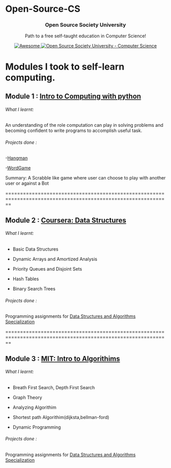 # Open-Source-CS
<h3 align="center">Open Source Society University</h3>
<p align="center">
  Path to a free self-taught education in Computer Science!
</p>
<p align="center">
  <a href="https://github.com/sindresorhus/awesome">
    <img alt="Awesome" src="https://cdn.rawgit.com/sindresorhus/awesome/d7305f38d29fed78fa85652e3a63e154dd8e8829/media/badge.svg">
  </a>
  <a href="https://github.com/ossu/computer-science">
	<img alt="Open Source Society University - Computer Science" src="https://img.shields.io/badge/OSSU-computer--science-blue.svg">
  </a>
  
Modules I took to self-learn computing. 
=======================================================

## Module 1 : [Intro to Computing with python](https://ocw.mit.edu/courses/electrical-engineering-and-computer-science/6-0001-introduction-to-computer-science-and-programming-in-python-fall-2016/)

###### What I learnt:
An understanding of the role computation can play in solving problems and becoming confident to write programs to accomplish useful task.

###### Projects done :
-[Hangman](https://github.com/ExtremelySunnyYK/hangman-python)

-[WordGame](https://github.com/ExtremelySunnyYK/Open-Source-CS/tree/master/Module%201%20Project/WordGame)

Summary: A Scrabble like game where user can choose to play with another user or against a Bot

==============================================================================================================

## Module 2 : [Coursera: Data Structures](https://www.coursera.org/learn/data-structures/home/welcome)



###### What I learnt:
- Basic Data Structures

- Dynamic Arrays and Amortized Analysis

- Priority Queues and Disjoint Sets

- Hash Tables

- Binary Search Trees

###### Projects done :
Programming assignments for [Data Structures and Algorithms Specialization](https://www.coursera.org/specializations/data-structures-algorithms)

==============================================================================================================


## Module 3 : [MIT: Intro to Algorithims](https://ocw.mit.edu/courses/electrical-engineering-and-computer-science/6-006-introduction-to-algorithms-fall-2011/index.htm)



###### What I learnt:
- Breath First Search, Depth First Search

- Graph Theory

- Analyzing Algorithim

- Shortest path Algorithim(dijksta,bellman-ford)

- Dynamic Programming

###### Projects done :
Programming assignments for [Data Structures and Algorithms Specialization](https://www.coursera.org/specializations/data-structures-algorithms)



